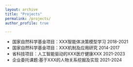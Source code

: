 ```yaml
---
layout: archive
title: "Projects"
permalink: /projects/
author_profile: true

---
```


* 国家自然科学基金项目：XXX智能体决策模型学习 2018-2021
* 国家自然科学基金项目：XXX机制及应用研究 2014-2017
* 省科技项目：人工智能驱动的XXX医疗健康XXX 2021-2023
* 企业委托课题:基于XXX的人物关系挖掘及实现 2021-2024
